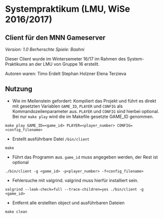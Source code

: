 # Systempraktikum (LMU, WiSe 2016/2017)

## Client für den MNN Gameserver
_Version: 1.0_
_Berherschte Spiele: Bashni_

Dieser Client wurde im Wintersemeter 16/17 im Rahmen des System-Praktikums an der LMU von Gruppe 16 erstellt.

Autoren waren:
Timo Erdelt
Stephan Holzner
Elena Terzieva

## Nutzung
- Wie im Meilenstein gefordert: Kompiliert das Projekt und führt es direkt mit gesetzten Variablen `GAME_ID`, `PLAYER` und `CONFIG` als Kommandozeilenparameter aus. `PLAYER` und `CONFIG` sind hierbei optional. Bei nur `make play` wird die im Makefile gesetzte GAME_ID genommen.
```
make play GAME_ID=<game_id> PLAYER=<player_number> CONFIG=<config_filename>
```

- Erstellt ausführbare Datei `/bin/client`
```
make
```

- Führt das Programm aus. `game_id` muss angegeben werden, der Rest ist optional

```
./bin/client -g <game_id> -p<player_number> -f<config_filename>
```

- Fehlersuche mit valgrind. valgrind muss hierfür installiert sein.
```
valgrind --leak-check=full --trace-children=yes ./bin/client -g <game_id>
```

- Entfernt alle erstellten object und ausführbaren Dateien
```
make clean
```
